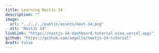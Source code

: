 ```yaml
---
title: Learning NextJs 14
description: ""
image:
  url: "../../../public/assets/next-14.png"
  alt: "NextJs 14"
liveLink: "https://nextjs-14-dashboard-tutorial-nine.vercel.app/"
github: "https://github.com/aogallo/nextjs-14-tutorial"
draft: false
---
```

